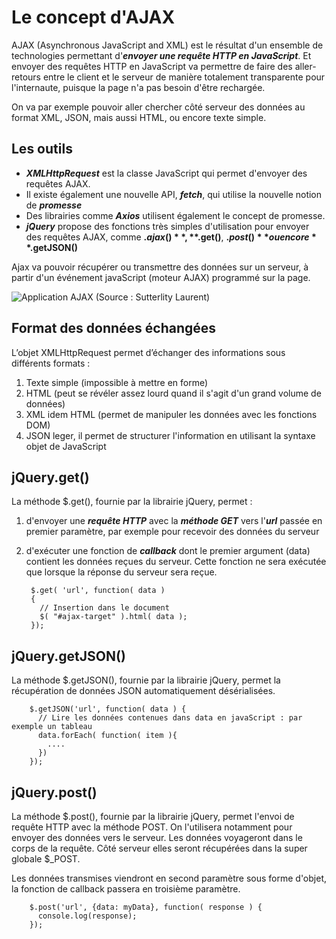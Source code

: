 # Le concept d'AJAX

AJAX (Asynchronous JavaScript and XML) est le résultat d'un ensemble de technologies permettant d'***envoyer une requête HTTP en JavaScript***.
Et envoyer des requêtes HTTP en JavaScript va permettre de faire des aller-retours entre le client et le serveur de manière totalement transparente pour l'internaute,
puisque la page n'a pas besoin d'être rechargée. 

On va par exemple pouvoir aller chercher côté serveur des données au format XML, JSON, mais aussi HTML, ou encore texte simple.

## Les outils

- ***XMLHttpRequest*** est la classe JavaScript qui permet d'envoyer des requêtes AJAX.
- Il existe également une nouvelle API, ***fetch***, qui utilise la nouvelle notion de ***promesse***
- Des librairies comme ***Axios*** utilisent également le concept de promesse.
- ***jQuery*** propose des fonctions très simples d'utilisation pour envoyer des requêtes AJAX, comme **$.ajax()**, **$.get()**, **$.post()** ou encore **$.getJSON()**

Ajax va pouvoir récupérer ou transmettre des données sur un serveur, à partir d'un événement javaScript (moteur AJAX) programmé sur la page.

![Application AJAX (Source : Sutterlity Laurent)](resources/ajax-model.jpg)

## Format des données échangées

L’objet XMLHttpRequest permet d’échanger des informations sous différents formats :

1. Texte simple (impossible à mettre en forme)
2. HTML (peut se révéler assez lourd quand il s'agit d'un grand volume de données)
3. XML idem HTML (permet de manipuler les données avec les fonctions DOM)
4. JSON leger, il permet de structurer l'information en utilisant la syntaxe objet de JavaScript

## jQuery.get()

La méthode $.get(), fournie par la librairie jQuery, permet :

1. d'envoyer une ***requête HTTP*** avec la ***méthode GET*** vers l'***url*** passée en premier paramètre, par exemple pour recevoir des données du serveur
2. d'exécuter une fonction de ***callback*** dont le premier argument (data) contient les données reçues du serveur. Cette fonction ne sera exécutée que lorsque la réponse du serveur sera reçue. 


        $.get( 'url', function( data )
        {
          // Insertion dans le document
          $( "#ajax-target" ).html( data );
        });

## jQuery.getJSON()

La méthode $.getJSON(), fournie par la librairie jQuery, permet la récupération de données JSON automatiquement désérialisées.

        $.getJSON('url', function( data ) {
          // Lire les données contenues dans data en javaScript : par exemple un tableau
          data.forEach( function( item ){
            ....
          })
        });
        
## jQuery.post()

La méthode $.post(), fournie par la librairie jQuery, permet l'envoi de requête HTTP avec la méthode POST.
On l'utilisera notamment pour envoyer des données vers le serveur. Les données voyageront dans le corps de la requête.
Côté serveur elles seront récupérées dans la super globale $_POST.

Les données transmises viendront en second paramètre sous forme d'objet, la fonction de callback passera en troisième paramètre.

        $.post('url', {data: myData}, function( response ) {
          console.log(response);
        });